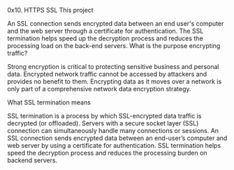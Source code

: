 0x10. HTTPS SSL This project 

An SSL connection sends encrypted data between an end user's computer and the web server through a certificate for authentication. The SSL termination helps speed up the decryption process and reduces the processing load on the back-end servers.
What is the purpose encrypting traffic?

Strong encryption is critical to protecting sensitive business and personal data. Encrypted network traffic cannot be accessed by attackers and provides no benefit to them. Encrypting data as it moves over a network is only part of a comprehensive network data encryption strategy.

What SSL termination means

SSL termination is a process by which SSL-encrypted data traffic is decrypted (or offloaded). Servers with a secure socket layer (SSL) connection can simultaneously handle many connections or sessions. An SSL connection sends encrypted data between an end-user’s computer and web server by using a certificate for authentication. SSL termination helps speed the decryption process and reduces the processing burden on backend servers.

